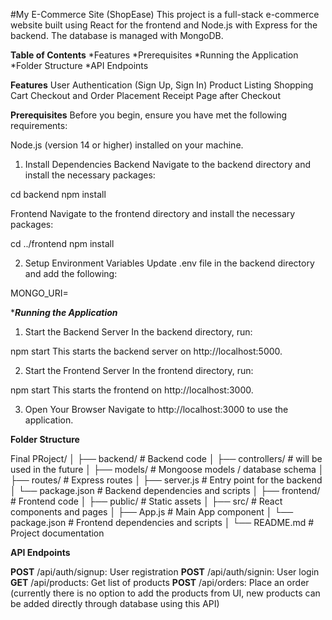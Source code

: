 #My E-Commerce Site (ShopEase)
This project is a full-stack e-commerce website built using React for the frontend and Node.js with Express for the backend. The database is managed with MongoDB.

**Table of Contents**
*Features
*Prerequisites
*Running the Application
*Folder Structure
*API Endpoints

**Features**
User Authentication (Sign Up, Sign In)
Product Listing
Shopping Cart
Checkout and Order Placement
Receipt Page after Checkout

**Prerequisites**
Before you begin, ensure you have met the following requirements:

Node.js (version 14 or higher) installed on your machine.

1. Install Dependencies
Backend
Navigate to the backend directory and install the necessary packages:

cd backend
npm install

Frontend
Navigate to the frontend directory and install the necessary packages:

cd ../frontend
npm install

2. Setup Environment Variables
Update .env file in the backend directory and add the following:


MONGO_URI=<Your MongoDB URI>


******Running the Application*****
1. Start the Backend Server
In the backend directory, run:

npm start
This starts the backend server on http://localhost:5000.

2. Start the Frontend Server
In the frontend directory, run:

npm start
This starts the frontend on http://localhost:3000.

3. Open Your Browser
Navigate to http://localhost:3000 to use the application.


**Folder Structure**

Final PRoject/
│
├── backend/               # Backend code
│   ├── controllers/       # will be used in the future
│   ├── models/            # Mongoose models / database schema
│   ├── routes/            # Express routes
│   ├── server.js          # Entry point for the backend
│   └── package.json       # Backend dependencies and scripts
│
├── frontend/              # Frontend code
│   ├── public/            # Static assets
│   ├── src/               # React components and pages
│   ├── App.js             # Main App component
│   └── package.json       # Frontend dependencies and scripts
│
└── README.md              # Project documentation


**API Endpoints**

**POST** /api/auth/signup: User registration
**POST** /api/auth/signin: User login
**GET**  /api/products: Get list of products
**POST** /api/orders: Place an order (currently there is no option to add the products from UI, new products can be added directly through database using this API)